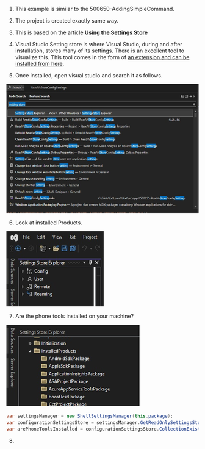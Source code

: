 

1. This example is similar to the 500650-AddingSimpleCommand. 

2. The project is created exactly same way.

3. This is based on the article [**Using the Settings Store**](https://learn.microsoft.com/en-us/visualstudio/extensibility/using-the-settings-store)

4. Visual Studio Setting store is where Visual Studio, during and after installation, stores many of its settings. There is an excellent tool to visualize this. This tool comes in the form of [an extension and can be installed from here](https://marketplace.visualstudio.com/items?itemName=PaulHarrington.SettingsStoreExplorerPreview).

5. Once installed, open visual studio and search it as follows.

![Search for settings store](images/49_50SearchForSettingStoreExplorer.jpg)

6. Look at installed Products.

![Settings Store Explorer](./images/50SettingsStoreExplorer50.jpg)

7. Are the phone tools installed on your machine?

![Settings Store Explorer Installed Products](./images/51SettingsStoreInstalledProducts50.jpg)

```cs
var settingsManager = new ShellSettingsManager(this.package);
var configurationSettingsStore = settingsManager.GetReadOnlySettingsStore(SettingsScope.Configuration);
var arePhoneToolsInstalled = configurationSettingsStore.CollectionExists(@"InstalledProducts\Microsoft Windows Phone Developer Tools");
```

8. 
